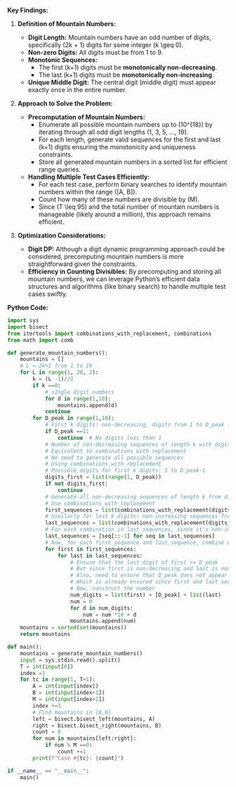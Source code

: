 **Key Findings:**

1. **Definition of Mountain Numbers:**
   - **Digit Length:** Mountain numbers have an odd number of digits, specifically \(2k + 1\) digits for some integer \(k \geq 0\).
   - **Non-zero Digits:** All digits must be from 1 to 9.
   - **Monotonic Sequences:**
     - The first \(k+1\) digits must be **monotonically non-decreasing**.
     - The last \(k+1\) digits must be **monotonically non-increasing**.
   - **Unique Middle Digit:** The central digit (middle digit) must appear exactly once in the entire number.

2. **Approach to Solve the Problem:**
   - **Precomputation of Mountain Numbers:**
     - Enumerate all possible mountain numbers up to \(10^{18}\) by iterating through all odd digit lengths (1, 3, 5, ..., 19).
     - For each length, generate valid sequences for the first and last \(k+1\) digits ensuring the monotonicity and uniqueness constraints.
     - Store all generated mountain numbers in a sorted list for efficient range queries.
   - **Handling Multiple Test Cases Efficiently:**
     - For each test case, perform binary searches to identify mountain numbers within the range \([A, B]\).
     - Count how many of these numbers are divisible by \(M\).
     - Since \(T \leq 95\) and the total number of mountain numbers is manageable (likely around a million), this approach remains efficient.

3. **Optimization Considerations:**
   - **Digit DP:** Although a digit dynamic programming approach could be considered, precomputing mountain numbers is more straightforward given the constraints.
   - **Efficiency in Counting Divisibles:** By precomputing and storing all mountain numbers, we can leverage Python’s efficient data structures and algorithms (like binary search) to handle multiple test cases swiftly.

**Python Code:**

```python
import sys
import bisect
from itertools import combinations_with_replacement, combinations
from math import comb

def generate_mountain_numbers():
    mountains = []
    # L = 2k+1 from 1 to 19
    for L in range(1, 20, 2):
        k = (L -1)//2
        if k ==0:
            # single digit numbers
            for d in range(1,10):
                mountains.append(d)
            continue
        for D_peak in range(1,10):
            # First k digits: non-decreasing, digits from 1 to D_peak -1
            if D_peak ==1:
                continue  # No digits less than 1
            # Number of non-decreasing sequences of length k with digits 1 to D_peak-1
            # Equivalent to combinations with replacement
            # We need to generate all possible sequences
            # Using combinations_with_replacement
            # Possible digits for first k digits: 1 to D_peak-1
            digits_first = list(range(1, D_peak))
            if not digits_first:
                continue
            # Generate all non-decreasing sequences of length k from digits_first
            # Use combinations_with_replacement
            first_sequences = list(combinations_with_replacement(digits_first, k))
            # Similarly for last k digits: non-increasing sequences from 1 to D_peak-1
            last_sequences = list(combinations_with_replacement(digits_first, k))
            # For each combination in last_sequences, since it's non-increasing, reverse it
            last_sequences = [seq[::-1] for seq in last_sequences]
            # Now, for each first_sequence and last_sequence, combine with D_peak
            for first in first_sequences:
                for last in last_sequences:
                    # Ensure that the last digit of first <= D_peak
                    # But since first is non-decreasing and last is non-increasing, D_peak is the peak
                    # Also, need to ensure that D_peak does not appear in first and last sequences
                    # Which is already ensured since first and last sequences are from 1 to D_peak-1
                    # Now, construct the number
                    num_digits = list(first) + [D_peak] + list(last)
                    num = 0
                    for d in num_digits:
                        num = num *10 + d
                    mountains.append(num)
    mountains = sorted(set(mountains))
    return mountains

def main():
    mountains = generate_mountain_numbers()
    input = sys.stdin.read().split()
    T = int(input[0])
    index =1
    for tc in range(1, T+1):
        A = int(input[index])
        B = int(input[index+1])
        M = int(input[index+2])
        index +=3
        # Find mountains in [A,B]
        left = bisect.bisect_left(mountains, A)
        right = bisect.bisect_right(mountains, B)
        count = 0
        for num in mountains[left:right]:
            if num % M ==0:
                count +=1
        print(f"Case #{tc}: {count}")

if __name__ == "__main__":
    main()
```